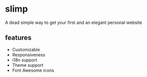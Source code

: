 # slimp
A dead simple way to get your first and an elegant personal website

## features
- Customizable
- Responsiveness
- i18n support
- Theme support
- Font Awesome icons
